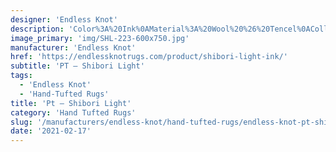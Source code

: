 ```yaml
---
designer: 'Endless Knot'
description: 'Color%3A%20Ink%0AMaterial%3A%20Wool%20%26%20Tencel%0ACollection%3A%20Hand-Tufted%20Collection'
image_primary: 'img/SHL-223-600x750.jpg'
manufacturer: 'Endless Knot'
href: 'https://endlessknotrugs.com/product/shibori-light-ink/'
subtitle: 'PT – Shibori Light'
tags:
  - 'Endless Knot'
  - 'Hand-Tufted Rugs'
title: 'Pt – Shibori Light'
category: 'Hand Tufted Rugs'
slug: '/manufacturers/endless-knot/hand-tufted-rugs/endless-knot-pt-shibori-light'
date: '2021-02-17'
---
```

